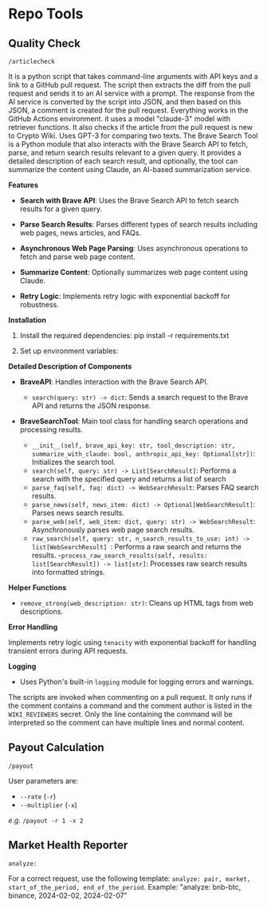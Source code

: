 # Repo Tools

## Quality Check

`/articlecheck`

It is a python script that takes command-line arguments with API keys and a link to a GitHub pull request. The script then extracts the diff from the pull request and sends it to an AI service with a prompt. The response from the AI service is converted by the script into JSON, and then based on this JSON, a comment is created for the pull request. Everything works in the GitHub Actions environment. it uses a model "claude-3" model with retriever functions. It also checks if the article from the pull request is new to Crypto Wiki. Uses GPT-3 for comparing two texts. The Brave Search Tool is a Python module that also interacts with the Brave Search API to fetch, parse, and return search results relevant to a given query. It provides a detailed description of each search result, and optionally, the tool can summarize the content using Claude, an AI-based summarization service.

**Features**

- **Search with Brave API**: Uses the Brave Search API to fetch search results for a given query.

- **Parse Search Results**: Parses different types of search results including web pages, news articles, and FAQs.

- **Asynchronous Web Page Parsing**: Uses asynchronous operations to fetch and parse web page content.

- **Summarize Content**: Optionally summarizes web page content using Claude.

- **Retry Logic**: Implements retry logic with exponential backoff for robustness.

**Installation**

1. Install the required dependencies: pip install -r requirements.txt

2. Set up environment variables:

**Detailed Description of Components**

- **BraveAPI**: Handles interaction with the Brave Search API.
    - `search(query: str) -> dict`: Sends a search request to the Brave API and returns the JSON response.
    
- **BraveSearchTool**: Main tool class for handling search operations and processing results.
    - `__init__(self, brave_api_key: str, tool_description: str, summarize_with_claude: bool, anthropic_api_key: Optional[str])`: Initializes the search tool.
    - `search(self, query: str) -> List[SearchResult]`: Performs a search with the specified query and returns a list of search
    - `parse_faq(self, faq: dict) -> WebSearchResult`: Parses FAQ search results.
    - `parse_news(self, news_item: dict) -> Optional[WebSearchResult]`: Parses news search results.
    - `parse_web(self, web_item: dict, query: str) -> WebSearchResult`: Asynchronously parses web page search results.
    - `raw_search(self, query: str, n_search_results_to_use: int) -> list[WebSearchResult] `: Performs a raw search and returns the results.
    -`process_raw_search_results(self, results: list[SearchResult]) -> list[str]`: Processes raw search results into formatted strings.

**Helper Functions**

- `remove_strong(web_description: str)`: Cleans up HTML tags from web descriptions.

**Error Handling**

Implements retry logic using `tenacity` with exponential backoff for handling transient errors during API requests.

**Logging**

- Uses Python's built-in `logging` module for logging errors and warnings.



The scripts are invoked when commenting on a pull request. It only runs if the comment contains a command and the comment author is listed in the `WIKI_REVIEWERS` secret. Only the line containing the command will be interpreted so the comment can have multiple lines and normal content.


## Payout Calculation

`/payout`

User parameters are:

- `--rate` (`-r`)
- `--multiplier` (`-x`)

_e.g._ `/payout -r 1 -x 2`



## Market Health Reporter

`analyze:`

For a correct request, use the following template: `analyze: pair, market, start_of_the_period, end_of_the_period`. Example: "analyze: bnb-btc, binance, 2024-02-02, 2024-02-07"
